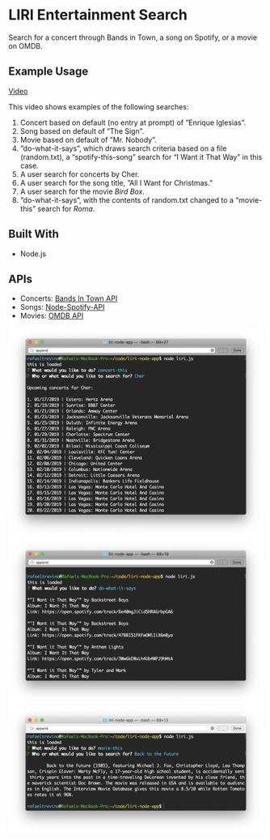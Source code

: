 # LIRI Entertainment Search

Search for a concert through Bands in Town, a song on Spotify, or a movie on OMDB.

## Example Usage

[Video](https://drive.google.com/file/d/1x9-K7F1_M5i4Jz9665icXPGtTM8-XL4_/view)

This video shows examples of the following searches:
1. Concert based on default (no entry at prompt) of ”Enrique Iglesias”.
2. Song based on default of ”The Sign”.
3. Movie based on default of ”Mr. Nobody”.
4. ”do-what-it-says”, which draws search criteria based on a file (random.txt), a “spotify-this-song” search for “I Want it That Way” in this case.
5. A user search for concerts by Cher.
6. A user search for the song title, ”All I Want for Christmas.”
7. A user search for the movie _Bird Box_.
8. ”do-what-it-says”, with the contents of random.txt changed to a “movie-this” search for _Roma_.

## Built With

* Node.js

## APIs

* Concerts: [Bands In Town API](http://www.artists.bandsintown.com/bandsintown-api)
* Songs: [Node-Spotify-API](https://www.npmjs.com/package/node-spotify-api)
* Movies: [OMDB API](http://www.omdbapi.com)




![Concert Search](./images/concert-cher.png)
![Song Search](./images/song-thatway.png)
![Movie Search](./images/movie-btf.png)


